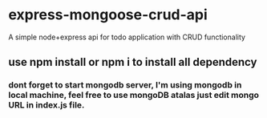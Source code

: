 # express-mongoose-crud-api
A simple node+express api for todo application with CRUD functionality 

## use npm install or npm i to install all dependency
### dont forget to start mongodb server, I'm using mongodb in local machine, feel free to use mongoDB atalas just edit mongo URL in index.js file.
